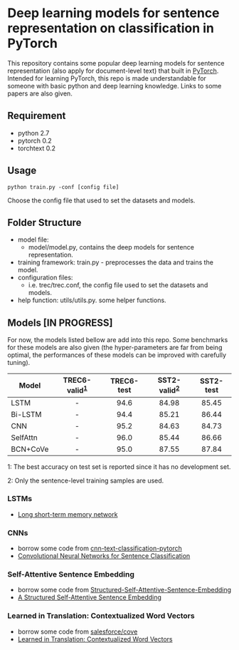 # Deep learning models for sentence representation on classification in PyTorch

This repository contains some popular deep learning models for sentence representation (also apply for document-level text) that built in [PyTorch](http://pytorch.org/). Intended for learning PyTorch, this repo is made understandable for someone with basic python and deep learning knowledge. Links to some papers are also given.

## Requirement
* python 2.7
* pytorch 0.2
* torchtext 0.2

## Usage

    python train.py -conf [config file] 
Choose the config file that used to set the datasets and models.

## Folder Structure
* model file:
   * model/model.py, contains the deep models for sentence representation.
* training framework: train.py - preprocesses the data and trains the model.
* configuration files:
   * i.e. trec/trec.conf, the config file used to set the datasets and models.
* help function: utils/utils.py. some helper functions.

## Models [IN PROGRESS]

For now, the models listed bellow are add into this repo. Some benchmarks for these models are also given (the hyper-parameters are far from being optimal, the performances of these models can be improved with carefully tuning).


|   Model     |  TREC6-valid<sup>[1](#foottime)</sup> | TREC6-test  |   SST2-valid<sup>[2](#foottime)</sup>   |    SST2-test   |
| ------------|   :----:   | :----------: | :--------: | :----------: |
|   LSTM      |      -     |     94.6     |   84.98    |    85.45     |
|   Bi-LSTM   |      -     |     94.4     |   85.21    |    86.44     |
|   CNN       |      -     |     95.2     |   84.63    |    84.73     |
|   SelfAttn  |      -     |     96.0     |   85.44    |    86.66     |
|   BCN+CoVe  |      -     |     95.0     |   87.55    |    87.84     |

<a name="foottime">1</a>: The best accuracy on test set is reported since it has no development set.

<a name="foottime">2</a>: Only the sentence-level training samples are used.

### LSTMs
* [Long short-term memory network](http://web.eecs.utk.edu/~itamar/courses/ECE-692/Bobby_paper1.pdf)

### CNNs
* borrow some code from [cnn-text-classification-pytorch](https://github.com/Shawn1993/cnn-text-classification-pytorch)
* [Convolutional Neural Networks for Sentence Classification](https://arxiv.org/pdf/1408.5882.pdf)

### Self-Attentive Sentence Embedding
* borrow some code from [Structured-Self-Attentive-Sentence-Embedding](https://github.com/ExplorerFreda/Structured-Self-Attentive-Sentence-Embedding)
* [A Structured Self-Attentive Sentence Embedding](https://arxiv.org/pdf/1703.03130.pdf)

### Learned in Translation: Contextualized Word Vectors
* borrow some code from [salesforce/cove](https://github.com/salesforce/cove)
* [Learned in Translation: Contextualized Word Vectors](http://papers.nips.cc/paper/7209-learned-in-translation-contextualized-word-vectors.pdf)
